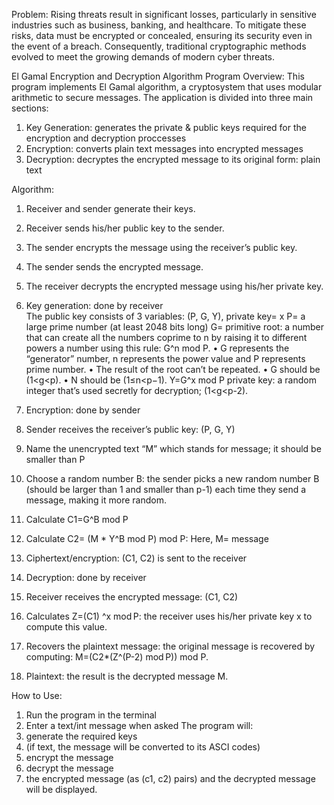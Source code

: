 Problem: 
Rising threats result in significant losses, particularly in sensitive industries such as business, banking, and healthcare. 
To mitigate these risks, data must be encrypted or concealed, ensuring its security even in the event of a breach.
Consequently, traditional cryptographic methods evolved to meet the growing demands of modern cyber threats.

El Gamal Encryption and Decryption Algorithm Program
Overview:
This program implements  El Gamal algorithm, a cryptosystem that uses modular arithmetic to secure messages.
The application is divided into three main sections:
1. Key Generation: generates the private & public keys required for the encryption and decryption proccesses 
2. Encryption: converts plain text messages into encrypted messages
3. Decryption: decryptes the encrypted message to its original form: plain text

 Algorithm: 
1.	Receiver and sender generate their keys.
2.	Receiver sends his/her public key to the sender.
3.	The sender encrypts the message using the receiver’s public key.
4.	The sender sends the encrypted message.
5.	The receiver decrypts the encrypted message using his/her private key.

1.	Key generation: done by receiver  
The public key consists of 3 variables: (P, G, Y), private key= x 
P= a large prime number (at least 2048 bits long) 
G= primitive root: a number that can create all the numbers coprime to n by raising it to different powers a number using this rule: G^n mod P.
•	G represents the “generator” number, n represents the power value and P represents prime number.
•	The result of the root can’t be repeated. 
•	G should be (1<g<p).
•	N should be (1≤n<p−1).
Y=G^x mod P
private key: a random integer that’s used secretly for decryption; (1<g<p-2).

2.	Encryption: done by sender
1.	Sender receives the receiver’s public key: (P, G, Y)
2.	Name the unencrypted text “M” which stands for message; it should be smaller than P
3.	Choose a random number B: the sender picks a new random number B (should be larger than 1 and smaller than p-1) each time they send a message, making it more random.
4.	Calculate C1=G^B mod P
5.	Calculate C2= (M * Y^B mod P) mod P: Here, M= message 
6.	Ciphertext/encryption: (C1, C2) is sent to the receiver
   
3.	Decryption: done by receiver
1.	Receiver receives the encrypted message: (C1, C2)
2.	Calculates Z=(C1) ^x mod P: the receiver uses his/her private key x to compute this value. 
3.	Recovers the plaintext message: the original message is recovered by computing: M=(C2*(Z^(P-2) mod P)) mod P. 
4.	Plaintext: the result is the decrypted message M.

How to Use:
1.  Run the program in the terminal
2. Enter a text/int message when asked
The program will:
1. generate the required keys
2. (if text, the message will be converted to its ASCI codes)
3. encrypt the message
4. decrypt the message
5. the encrypted message (as (c1, c2) pairs) and the decrypted message will be displayed.
